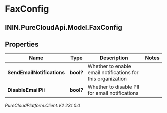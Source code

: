 # FaxConfig

## ININ.PureCloudApi.Model.FaxConfig

## Properties

|Name | Type | Description | Notes|
|------------ | ------------- | ------------- | -------------|
| **SendEmailNotifications** | **bool?** | Whether to enable email notifications for this organization | |
| **DisableEmailPii** | **bool?** | Whether to disable PII for email notifications | |



_PureCloudPlatform.Client.V2 231.0.0_
